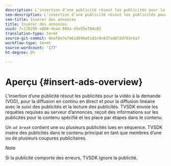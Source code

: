 ```yaml
---
description: L’insertion d’une publicité résout les publicités pour la vidéo à la demande (VOD), pour la diffusion en continu en direct et pour la diffusion linéaire avec le suivi des publicités et la lecture des publicités. TVSDK envoie les requêtes requises au serveur d’annonces, reçoit des informations sur les publicités pour le contenu spécifié et les place par étapes dans le contenu.
seo-description: L’insertion d’une publicité résout les publicités pour la vidéo à la demande (VOD), pour la diffusion en continu en direct et pour la diffusion linéaire avec le suivi des publicités et la lecture des publicités. TVSDK envoie les requêtes requises au serveur d’annonces, reçoit des informations sur les publicités pour le contenu spécifié et les place par étapes dans le contenu.
seo-title: Insérer des annonces
title: Insérer des annonces
uuid: 7c178295-e800-4eaa-904a-45e55e70dc02
translation-type: tm+mt
source-git-commit: 0eaf0e7e7e61d596a51d1c9c837ad072d703c6a7
workflow-type: tm+mt
source-wordcount: '177'
ht-degree: 0%

---
```



# Aperçu {#insert-ads-overview}

L’insertion d’une publicité résout les publicités pour la vidéo à la demande (VOD), pour la diffusion en continu en direct et pour la diffusion linéaire avec le suivi des publicités et la lecture des publicités. TVSDK envoie les requêtes requises au serveur d’annonces, reçoit des informations sur les publicités pour le contenu spécifié et les place par étapes dans le contenu.

Un *`ad break`* contient une ou plusieurs publicités lues en séquence. TVSDK insère des publicités dans le contenu principal en tant que membres d’une ou de plusieurs coupures publicitaires.

>[!NOTE]
>
>Si la publicité comporte des erreurs, TVSDK ignore la publicité.